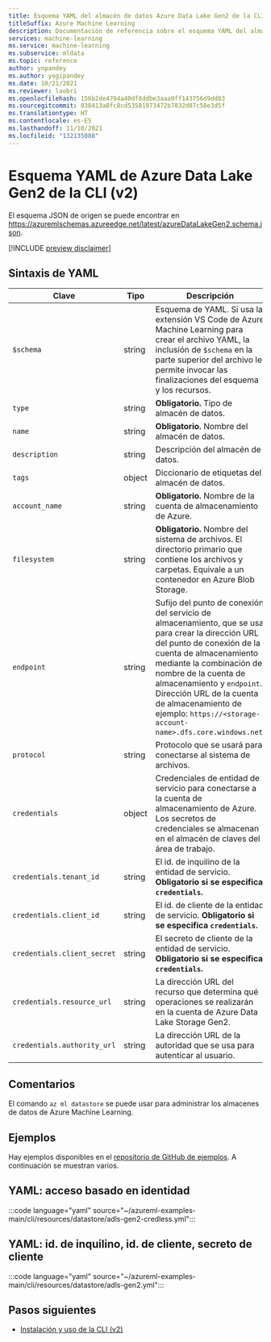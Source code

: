 ```yaml
---
title: Esquema YAML del almacén de datos Azure Data Lake Gen2 de la CLI (v2)
titleSuffix: Azure Machine Learning
description: Documentación de referencia sobre el esquema YAML del almacén de datos Azure Data Lake Gen2 de la CLI (v2).
services: machine-learning
ms.service: machine-learning
ms.subservice: mldata
ms.topic: reference
author: ynpandey
ms.author: yogipandey
ms.date: 10/21/2021
ms.reviewer: laobri
ms.openlocfilehash: 156b2de4794a40df8ddbe3aaa9ff143756d9dd03
ms.sourcegitcommit: 838413a8fc8cd53581973472b7832d87c58e3d5f
ms.translationtype: HT
ms.contentlocale: es-ES
ms.lasthandoff: 11/10/2021
ms.locfileid: "132135088"
---
```

# <a name="cli-v2-azure-data-lake-gen2-yaml-schema"></a>Esquema YAML de Azure Data Lake Gen2 de la CLI (v2)

El esquema JSON de origen se puede encontrar en https://azuremlschemas.azureedge.net/latest/azureDataLakeGen2.schema.json.

[!INCLUDE [preview disclaimer](../../includes/machine-learning-preview-generic-disclaimer.md)]

## <a name="yaml-syntax"></a>Sintaxis de YAML

| Clave | Tipo | Descripción | Valores permitidos | Valor predeterminado |
| --- | ---- | ----------- | -------------- | ------- |
| `$schema` | string | Esquema de YAML. Si usa la extensión VS Code de Azure Machine Learning para crear el archivo YAML, la inclusión de `$schema` en la parte superior del archivo le permite invocar las finalizaciones del esquema y los recursos. | | |
| `type` | string | **Obligatorio.** Tipo de almacén de datos. | `azure_data_lake_gen2` | |
| `name` | string | **Obligatorio.** Nombre del almacén de datos. | | |
| `description` | string | Descripción del almacén de datos. | | |
| `tags` | object | Diccionario de etiquetas del almacén de datos. | | |
| `account_name` | string | **Obligatorio.** Nombre de la cuenta de almacenamiento de Azure. | | |
| `filesystem` | string | **Obligatorio.** Nombre del sistema de archivos. El directorio primario que contiene los archivos y carpetas. Equivale a un contenedor en Azure Blob Storage. | | |
| `endpoint` | string | Sufijo del punto de conexión del servicio de almacenamiento, que se usa para crear la dirección URL del punto de conexión de la cuenta de almacenamiento mediante la combinación del nombre de la cuenta de almacenamiento y `endpoint`. Dirección URL de la cuenta de almacenamiento de ejemplo: `https://<storage-account-name>.dfs.core.windows.net`. | | `core.windows.net` |
| `protocol` | string | Protocolo que se usará para conectarse al sistema de archivos. | `https`, `abfss` | `https` |
| `credentials` | object | Credenciales de entidad de servicio para conectarse a la cuenta de almacenamiento de Azure. Los secretos de credenciales se almacenan en el almacén de claves del área de trabajo. | | |
| `credentials.tenant_id` | string | El id. de inquilino de la entidad de servicio. **Obligatorio si se especifica `credentials`.** | | |
| `credentials.client_id` | string | El id. de cliente de la entidad de servicio. **Obligatorio si se especifica `credentials`.** | | |
| `credentials.client_secret` | string | El secreto de cliente de la entidad de servicio. **Obligatorio si se especifica `credentials`.** | | |
| `credentials.resource_url` | string | La dirección URL del recurso que determina qué operaciones se realizarán en la cuenta de Azure Data Lake Storage Gen2. | | `https://storage.azure.com/` |
| `credentials.authority_url` | string | La dirección URL de la autoridad que se usa para autenticar al usuario. | | `https://login.microsoftonline.com` |

## <a name="remarks"></a>Comentarios

El comando `az ml datastore` se puede usar para administrar los almacenes de datos de Azure Machine Learning.

## <a name="examples"></a>Ejemplos

Hay ejemplos disponibles en el [repositorio de GitHub de ejemplos](https://github.com/Azure/azureml-examples/tree/main/cli/resources/datastore). A continuación se muestran varios.

## <a name="yaml-identity-based-access"></a>YAML: acceso basado en identidad

:::code language="yaml" source="~/azureml-examples-main/cli/resources/datastore/adls-gen2-credless.yml":::

## <a name="yaml-tenant-id-client-id-client-secret"></a>YAML: id. de inquilino, id. de cliente, secreto de cliente

:::code language="yaml" source="~/azureml-examples-main/cli/resources/datastore/adls-gen2.yml":::

## <a name="next-steps"></a>Pasos siguientes

- [Instalación y uso de la CLI (v2)](how-to-configure-cli.md)
